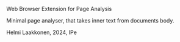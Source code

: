 Web Browser Extension for Page Analysis

Minimal page analyser, that takes inner text from documents body.

Helmi Laakkonen, 2024, IPe 
